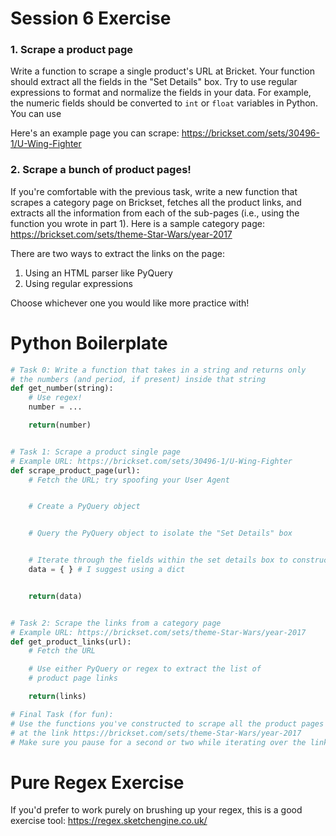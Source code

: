 # Session 6 Exercise

### 1. Scrape a product page

Write a function to scrape a single product's URL at Bricket. Your function should extract all the fields in the "Set Details" box. Try to use regular expressions to format and normalize the fields in your data. For example, the numeric fields should be converted to `int` or `float` variables in Python. You can use 

Here's an example page you can scrape: https://brickset.com/sets/30496-1/U-Wing-Fighter


### 2. Scrape a bunch of product pages!

If you're comfortable with the previous task, write a new function that scrapes a category page on Brickset, fetches all the product links, and extracts all the information from each of the sub-pages (i.e., using the function you wrote in part 1). Here is a sample category page: https://brickset.com/sets/theme-Star-Wars/year-2017

There are two ways to extract the links on the page:

1. Using an HTML parser like PyQuery
2. Using regular expressions

Choose whichever one you would like more practice with!


# Python Boilerplate

```python
# Task 0: Write a function that takes in a string and returns only 
# the numbers (and period, if present) inside that string
def get_number(string):
	# Use regex!
	number = ...

	return(number)


# Task 1: Scrape a product single page
# Example URL: https://brickset.com/sets/30496-1/U-Wing-Fighter
def scrape_product_page(url):
	# Fetch the URL; try spoofing your User Agent


	# Create a PyQuery object


	# Query the PyQuery object to isolate the "Set Details" box


	# Iterate through the fields within the set details box to construct a data variable
	data = { } # I suggest using a dict


	return(data)


# Task 2: Scrape the links from a category page
# Example URL: https://brickset.com/sets/theme-Star-Wars/year-2017
def get_product_links(url):
	# Fetch the URL

	# Use either PyQuery or regex to extract the list of 
	# product page links

	return(links)

# Final Task (for fun):
# Use the functions you've constructed to scrape all the product pages
# at the link https://brickset.com/sets/theme-Star-Wars/year-2017
# Make sure you pause for a second or two while iterating over the links

```


# Pure Regex Exercise

If you'd prefer to work purely on brushing up your regex, this is a good exercise tool: https://regex.sketchengine.co.uk/